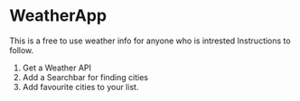 # WeatherApp
This is a free to use weather info for anyone who is intrested
Instructions to follow.
1. Get a Weather API
2. Add a Searchbar for finding cities
3. Add favourite cities to your list.

